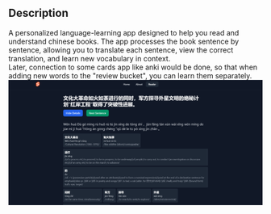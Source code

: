 ## Description
A personalized language-learning app designed to help you read and understand chinese books. The app processes the book sentence by sentence, allowing you to translate each sentence, view the correct translation, and learn new vocabulary in context.  
Later, connection to some cards app like anki would be done, so that when adding new words to the "review bucket", you can learn them separately.
![App Screenshot](screenshot.png)